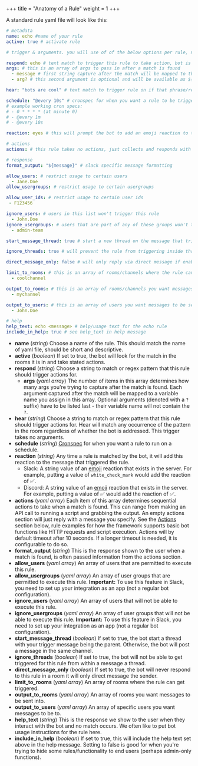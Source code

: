 +++
title = "Anatomy of a Rule"
weight = 1
+++

A standard rule yaml file will look like this:

```yaml
# metadata
name: echo #name of your rule
active: true # activate rule

# trigger & arguments. you will use of of the below options per rule, not all 3! (respond, hear, schedule)

respond: echo # text match to trigger this rule to take action, bot is looking for the word "echo".
args: # this is an array of args to pass in after a match is found
  - message # first string capture after the match will be mapped to the variable ${message}
  - arg? # this second argument is optional and will be available as ${arg}, ie. the rule will process even if this argument is missing.

hear: "bots are cool" # text match to trigger rule on if that phrase/regex pattern comes up in a room the bots been invited to. Hear currently takes no arguments.

schedule: "@every 10s" # cronspec for when you want a rule to be triggered on a schedule/interval. Schedule takes no arguments.
# example working cron specs:
# - 0 * * * * (at minute 0)
# - @every 1m
# - @every 10s

reaction: eyes # this will prompt the bot to add an emoji reaction to the message that triggered the rule. This emoji reaction can be modified later when actions are taken.

# actions
actions: # this rule takes no actions, just collects and responds with what is laid out in the format_output section

# response
format_output: "${message}" # slack specific message formatting

allow_users: # restrict usage to certain users
  - Jane.Doe
allow_usergroups: # restrict usage to certain usergroups

allow_user_ids: # restrict usage to certain user ids
 - F123456

ignore_users: # users in this list won't trigger this rule
  - John.Doe
ignore_usergroups: # users that are part of any of these groups won't trigger this rule
  - admin-team

start_message_thread: true # start a new thread on the message that triggered the rule

ignore_threads: true # will prevent the rule from triggering inside threaded messages

direct_message_only: false # will only reply via direct message if enabled

limit_to_rooms: # this is an array of rooms/channels where the rule can get triggered.
  - coolchannel

output_to_rooms: # this is an array of rooms/channels you want messages to be sent into in Slack.
  - mychannel

output_to_users: # this is an array of users you want messages to be sent to directly in Slack.
  - John.Doe

# help
help_text: echo <message> # help/usage text for the echo rule
include_in_help: true # see help_text in help message
```

* **name** (_string_) Choose a name of the rule. This should match the name of yaml file, should be short and descriptive.
* **active** (_boolean_) If set to true, the bot will look for the match in the rooms it is in and take stated actions.
* **respond** (_string_) Choose a string to match or regex pattern that this rule should trigger actions for.
  * **args** (_yaml array_) The number of items in this array determines how many args you're trying to capture after the match is found. Each argument captured after the match will be mapped to a variable name you assign in this array. Optional arguments (denoted with a `?` suffix) have to be listed last - their variable name will not contain the `?`.
* **hear** (_string_) Choose a string to match or regex pattern that this rule should trigger actions for. Hear will match any occurrence of the pattern in the room regardless of whether the bot is addressed. This trigger takes no arguments.
* **schedule** (_string_) [Cronspec](https://godoc.org/github.com/robfig/cron#hdr-CRON_Expression_Format) for when you want a rule to run on a schedule.
* **reaction** (_string_) Any time a rule is matched by the bot, it will add this reaction to the message that triggered the rule.
  * Slack: A string value of an [emoji](https://www.webpagefx.com/tools/emoji-cheat-sheet/) reaction that exists in the server. For example, putting a value of `white_check_mark` would add the reaction of ✅.
  * Discord: A string value of an [emoji](https://www.webpagefx.com/tools/emoji-cheat-sheet/) reaction that exists in the server. For example, putting a value of ✅ would add the reaction of ✅.
* **actions** (_yaml array_) Each item of this array determines sequential actions to take when a match is found. This can range from making an API call to running a script and grabbing the output. An empty actions section will just reply with a message you specify. See the [Actions](#action-examples) section below, rule examples for how the framework supports basic bot functions like HTTP requests and script execution. Actions will by default timeout after 10 seconds. If a longer timeout is needed, it is configurable to do so.
* **format_output** (_string_) This is the response shown to the user when a match is found, is often passed information from the actions section.
* **allow_users** (_yaml array_) An array of users that are permitted to execute this rule.
* **allow_usergroups** (_yaml array_) An array of user groups that are permitted to execute this rule. **Important:** To use this feature in Slack, you need to set up your integration as an app (not a regular bot configuration).
* **ignore_users** (_yaml array_) An array of users that will not be able to execute this rule.
* **ignore_usergroups** (_yaml array_) An array of user groups that will not be able to execute this rule. **Important:** To use this feature in Slack, you need to set up your integration as an app (not a regular bot configuration).
* **start_message_thread** (_boolean_) If set to true, the bot start a thread with your trigger message being the parent. Otherwise, the bot will post a message in the same channel.
* **ignore_threads** (_boolean_) If set to true, the bot will not be able to get triggered for this rule from within a message a thread.
* **direct_message_only** (_boolean_) If set to true, the bot will never respond to this rule in a room it will only direct message the sender.
* **limit_to_rooms** (_yaml array_) An array of rooms where the rule can get triggered.
* **output_to_rooms** (_yaml array_) An array of rooms you want messages to be sent into.
* **output_to_users** (_yaml array_) An array of specific users you want messages to be to.
* **help_text** (_string_) This is the response we show to the user when they interact with the bot and no match occurs. We often like to put bot usage instructions for the rule here.
* **include_in_help** (_boolean_) If set to true, this will include the help text set above in the help message. Setting to false is good for when you're trying to hide some rules/functionality to end users (perhaps admin-only functions).
